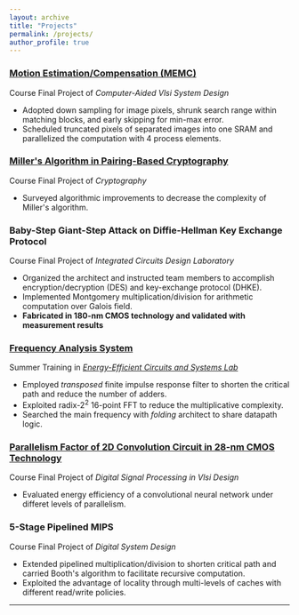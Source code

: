 ```yaml
---
layout: archive
title: "Projects"
permalink: /projects/
author_profile: true
---
```


### [Motion Estimation/Compensation (MEMC)](https://pojenchen.github.io/files/memc.pdf)  
Course Final Project of *Computer-Aided Vlsi System Design*  
- Adopted down sampling for image pixels, shrunk search range within matching blocks, and early skipping for min-max error.  
- Scheduled truncated pixels of separated images into one SRAM and parallelized the computation with 4 process elements.  

### [Miller's Algorithm in Pairing-Based Cryptography](https://pojenchen.github.io/files/pairing.pdf)  
Course Final Project of *Cryptography*  
- Surveyed algorithmic improvements to decrease the complexity of Miller's algorithm.  

### Baby-Step Giant-Step Attack on Diffie-Hellman Key Exchange Protocol  
Course Final Project of *Integrated Circuits Design Laboratory*  
- Organized the architect and instructed team members to accomplish encryption/decryption (DES) and key-exchange protocol (DHKE).  
- Implemented Montgomery multiplication/division for arithmetic computation over Galois field.  
- **Fabricated in 180-nm CMOS technology and validated with measurement results**  

### [Frequency Analysis System](https://pojenchen.github.io/files/fft.pdf)  
Summer Training in [*Energy-Efficient Circuits and Systems Lab*](https://sites.google.com/eecs.ee.ntu.edu.tw/eecslab)  
- Employed *transposed* finite impulse response filter to shorten the critical path and reduce the number of adders.  
- Exploited radix-$2^2$ 16-point FFT to reduce the multiplicative complexity.  
- Searched the main frequency with *folding* architect to share datapath logic.  

### [Parallelism Factor of 2D Convolution Circuit in 28-nm CMOS Technology](https://pojenchen.github.io/files/conv.pdf)  
Course Final Project of *Digital Signal Processing in Vlsi Design*  
- Evaluated energy efficiency of a convolutional neural network under differet levels of parallelism.  

### 5-Stage Pipelined MIPS  
Course Final Project of *Digital System Design*  
- Extended pipelined multiplication/division to shorten critical path and carried Booth's algorithm to facilitate recursive computation.  
- Exploited the advantage of locality through multi-levels of caches with different read/write policies.  

---
